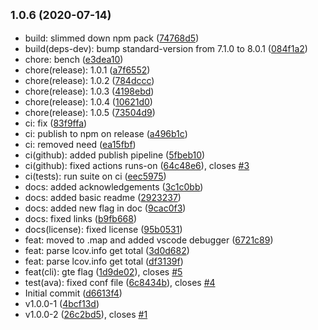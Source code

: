 ## <small>1.0.6 (2020-07-14)</small>

* build: slimmed down npm pack ([74768d5](https://github.com/Kirkhammetz/lcov-total/commit/74768d5))
* build(deps-dev): bump standard-version from 7.1.0 to 8.0.1 ([084f1a2](https://github.com/Kirkhammetz/lcov-total/commit/084f1a2))
* chore: bench ([e3dea10](https://github.com/Kirkhammetz/lcov-total/commit/e3dea10))
* chore(release): 1.0.1 ([a7f6552](https://github.com/Kirkhammetz/lcov-total/commit/a7f6552))
* chore(release): 1.0.2 ([784dccc](https://github.com/Kirkhammetz/lcov-total/commit/784dccc))
* chore(release): 1.0.3 ([4198ebd](https://github.com/Kirkhammetz/lcov-total/commit/4198ebd))
* chore(release): 1.0.4 ([10621d0](https://github.com/Kirkhammetz/lcov-total/commit/10621d0))
* chore(release): 1.0.5 ([73504d9](https://github.com/Kirkhammetz/lcov-total/commit/73504d9))
* ci: fix ([83f9ffa](https://github.com/Kirkhammetz/lcov-total/commit/83f9ffa))
* ci: publish to npm on release ([a496b1c](https://github.com/Kirkhammetz/lcov-total/commit/a496b1c))
* ci: removed need ([ea15fbf](https://github.com/Kirkhammetz/lcov-total/commit/ea15fbf))
* ci(github): added publish pipeline ([5fbeb10](https://github.com/Kirkhammetz/lcov-total/commit/5fbeb10))
* ci(github): fixed actions runs-on ([64c48e6](https://github.com/Kirkhammetz/lcov-total/commit/64c48e6)), closes [#3](https://github.com/Kirkhammetz/lcov-total/issues/3)
* ci(tests): run suite on ci ([eec5975](https://github.com/Kirkhammetz/lcov-total/commit/eec5975))
* docs: added acknowledgements ([3c1c0bb](https://github.com/Kirkhammetz/lcov-total/commit/3c1c0bb))
* docs: added basic readme ([2923237](https://github.com/Kirkhammetz/lcov-total/commit/2923237))
* docs: added new flag in doc ([9cac0f3](https://github.com/Kirkhammetz/lcov-total/commit/9cac0f3))
* docs: fixed links ([b9fb668](https://github.com/Kirkhammetz/lcov-total/commit/b9fb668))
* docs(license): fixed license ([95b0531](https://github.com/Kirkhammetz/lcov-total/commit/95b0531))
* feat: moved to .map and added vscode debugger ([6721c89](https://github.com/Kirkhammetz/lcov-total/commit/6721c89))
* feat: parse lcov.info get total ([3d0d682](https://github.com/Kirkhammetz/lcov-total/commit/3d0d682))
* feat: parse lcov.info get total ([df3139f](https://github.com/Kirkhammetz/lcov-total/commit/df3139f))
* feat(cli): gte flag ([1d9de02](https://github.com/Kirkhammetz/lcov-total/commit/1d9de02)), closes [#5](https://github.com/Kirkhammetz/lcov-total/issues/5)
* test(ava): fixed conf file ([6c8434b](https://github.com/Kirkhammetz/lcov-total/commit/6c8434b)), closes [#4](https://github.com/Kirkhammetz/lcov-total/issues/4)
* Initial commit ([d6613f4](https://github.com/Kirkhammetz/lcov-total/commit/d6613f4))
* v1.0.0-1 ([4bcf13d](https://github.com/Kirkhammetz/lcov-total/commit/4bcf13d))
* v1.0.0-2 ([26c2bd5](https://github.com/Kirkhammetz/lcov-total/commit/26c2bd5)), closes [#1](https://github.com/Kirkhammetz/lcov-total/issues/1)



